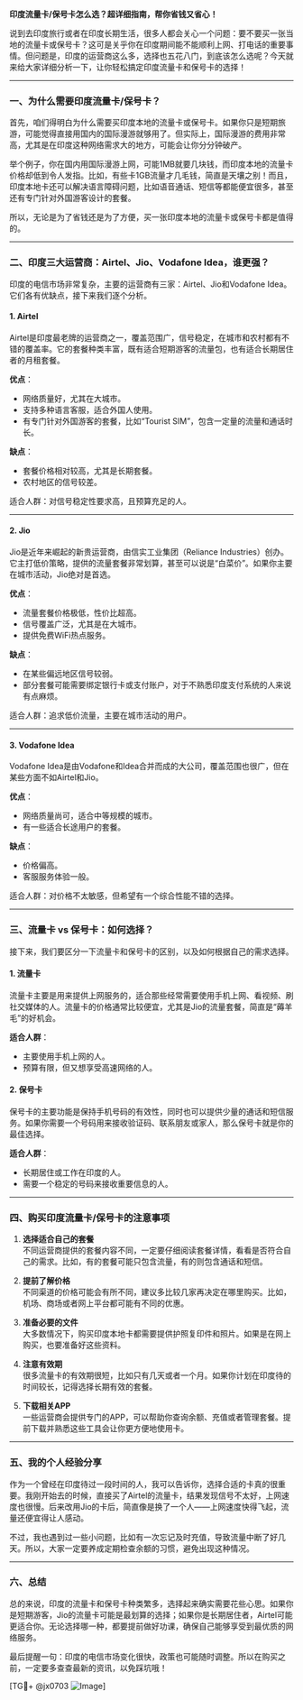 **印度流量卡/保号卡怎么选？超详细指南，帮你省钱又省心！**

说到去印度旅行或者在印度长期生活，很多人都会关心一个问题：要不要买一张当地的流量卡或保号卡？这可是关乎你在印度期间能不能顺利上网、打电话的重要事情。但问题是，印度的运营商这么多，选择也五花八门，到底该怎么选呢？今天就来给大家详细分析一下，让你轻松搞定印度流量卡和保号卡的选择！

---

### **一、为什么需要印度流量卡/保号卡？**

首先，咱们得明白为什么需要买印度本地的流量卡或保号卡。如果你只是短期旅游，可能觉得直接用国内的国际漫游就够用了。但实际上，国际漫游的费用非常高，尤其是在印度这种网络需求大的地方，可能会让你分分钟破产。

举个例子，你在国内用国际漫游上网，可能1MB就要几块钱，而印度本地的流量卡价格却低到令人发指。比如，有些卡1GB流量才几毛钱，简直是天壤之别！而且，印度本地卡还可以解决语言障碍问题，比如语音通话、短信等都能便宜很多，甚至还有专门针对外国游客设计的套餐。

所以，无论是为了省钱还是为了方便，买一张印度本地的流量卡或保号卡都是值得的。

---

### **二、印度三大运营商：Airtel、Jio、Vodafone Idea，谁更强？**

印度的电信市场非常复杂，主要的运营商有三家：Airtel、Jio和Vodafone Idea。它们各有优缺点，接下来我们逐个分析。

#### **1. Airtel**
Airtel是印度最老牌的运营商之一，覆盖范围广，信号稳定，在城市和农村都有不错的覆盖率。它的套餐种类丰富，既有适合短期游客的流量包，也有适合长期居住者的月租套餐。

**优点**：
- 网络质量好，尤其在大城市。
- 支持多种语言客服，适合外国人使用。
- 有专门针对外国游客的套餐，比如“Tourist SIM”，包含一定量的流量和通话时长。

**缺点**：
- 套餐价格相对较高，尤其是长期套餐。
- 农村地区的信号较差。

适合人群：对信号稳定性要求高，且预算充足的人。

---

#### **2. Jio**
Jio是近年来崛起的新贵运营商，由信实工业集团（Reliance Industries）创办。它主打低价策略，提供的流量套餐非常划算，甚至可以说是“白菜价”。如果你主要在城市活动，Jio绝对是首选。

**优点**：
- 流量套餐价格极低，性价比超高。
- 信号覆盖广泛，尤其是在大城市。
- 提供免费WiFi热点服务。

**缺点**：
- 在某些偏远地区信号较弱。
- 部分套餐可能需要绑定银行卡或支付账户，对于不熟悉印度支付系统的人来说有点麻烦。

适合人群：追求低价流量，主要在城市活动的用户。

---

#### **3. Vodafone Idea**
Vodafone Idea是由Vodafone和Idea合并而成的大公司，覆盖范围也很广，但在某些方面不如Airtel和Jio。

**优点**：
- 网络质量尚可，适合中等规模的城市。
- 有一些适合长途用户的套餐。

**缺点**：
- 价格偏高。
- 客服服务体验一般。

适合人群：对价格不太敏感，但希望有一个综合性能不错的选择。

---

### **三、流量卡 vs 保号卡：如何选择？**

接下来，我们要区分一下流量卡和保号卡的区别，以及如何根据自己的需求选择。

#### **1. 流量卡**
流量卡主要是用来提供上网服务的，适合那些经常需要使用手机上网、看视频、刷社交媒体的人。流量卡的价格通常比较便宜，尤其是Jio的流量套餐，简直是“薅羊毛”的好机会。

**适合人群**：
- 主要使用手机上网的人。
- 预算有限，但又想享受高速网络的人。

#### **2. 保号卡**
保号卡的主要功能是保持手机号码的有效性，同时也可以提供少量的通话和短信服务。如果你需要一个号码用来接收验证码、联系朋友或家人，那么保号卡就是你的最佳选择。

**适合人群**：
- 长期居住或工作在印度的人。
- 需要一个稳定的号码来接收重要信息的人。

---

### **四、购买印度流量卡/保号卡的注意事项**

1. **选择适合自己的套餐**  
   不同运营商提供的套餐内容不同，一定要仔细阅读套餐详情，看看是否符合自己的需求。比如，有的套餐可能只包含流量，有的则包含通话和短信。

2. **提前了解价格**  
   不同渠道的价格可能会有所不同，建议多比较几家再决定在哪里购买。比如，机场、商场或者网上平台都可能有不同的优惠。

3. **准备必要的文件**  
   大多数情况下，购买印度本地卡都需要提供护照复印件和照片。如果是在网上购买，也要准备好这些资料。

4. **注意有效期**  
   很多流量卡的有效期很短，比如只有几天或者一个月。如果你计划在印度待的时间较长，记得选择长期有效的套餐。

5. **下载相关APP**  
   一些运营商会提供专门的APP，可以帮助你查询余额、充值或者管理套餐。提前下载并熟悉这些工具会让你更方便地使用卡。

---

### **五、我的个人经验分享**

作为一个曾经在印度待过一段时间的人，我可以告诉你，选择合适的卡真的很重要。我刚开始去的时候，直接买了Airtel的流量卡，结果发现信号不太好，上网速度也很慢。后来改用Jio的卡后，简直像是换了一个人——上网速度快得飞起，流量还便宜得让人感动。

不过，我也遇到过一些小问题，比如有一次忘记及时充值，导致流量中断了好几天。所以，大家一定要养成定期检查余额的习惯，避免出现这种情况。

---

### **六、总结**

总的来说，印度的流量卡和保号卡种类繁多，选择起来确实需要花些心思。如果你是短期游客，Jio的流量卡可能是最划算的选择；如果你是长期居住者，Airtel可能更适合你。无论选择哪一种，都要提前做好功课，确保自己能够享受到最优质的网络服务。

最后提醒一句：印度的电信市场变化很快，政策也可能随时调整。所以在购买之前，一定要多查查最新的资讯，以免踩坑哦！

[TG💪+ @jx0703 ![Image](https://github.com/user-attachments/assets/dbca1d08-cadb-493c-b0ec-ad6f7a83f270)]